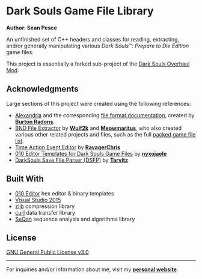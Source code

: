 # Dark Souls Game File Library  
**Author: Sean Pesce**  

An unfinished set of C++ headers and classes for reading, extracting, and/or generally manipulating various *Dark Souls™: Prepare to Die Edition* game files.  

This project is essentially a forked sub-project of the [Dark Souls Overhaul Mod](https://github.com/metal-crow/Dark-Souls-1-Overhaul).  



## Acknowledgments  

Large sections of this project were created using the following references:  

* [Alexandria](https://github.com/Burton-Radons/Alexandria) and the corresponding [file format documentation](<https://sites.google.com/site/fileformats/>), created by **[Burton Radons](https://github.com/Burton-Radons)**.  
* [BND File Extractor](https://github.com/Wulf2k/DeS-BNDBuild) by **[Wulf2k](https://github.com/Wulf2k)** and **[Meowmaritus](https://github.com/Meowmaritus)**, who also created various other related projects and files, such as the full [packed game file list](https://github.com/Wulf2k/DeS-BNDBuild/blob/master/DeS-BNDBuild/fileidx.txt).  
* [Time Action Event Editor](https://github.com/christopherfavo/time-action-event-editor) by **[RavagerChris](https://github.com/christopherfavo)**  
* [010 Editor Templates for Dark Souls Game Files](rsrc/010%20Editor%20Templates/nyxojaele) by **[nyxojaele](https://github.com/nyxojaele)**  
* [DarkSouls Save File Parser (DSFP)](https://github.com/tarvitz/dsfp) by **[Tarvitz](https://github.com/tarvitz)**  



## Built With  

* [010 Editor](https://www.sweetscape.com/010editor/) hex editor & binary templates  
* [Visual Studio 2015](https://www.visualstudio.com/)  
* [zlib](https://zlib.net/) compression library  
* [curl](https://curl.haxx.se/) data transfer library  
* [SeQan](https://www.seqan.de/) sequence analysis and algorithms library  


## License  
[GNU General Public License v3.0](LICENSE)  


---------------------------------------------

For inquiries and/or information about me, visit my **[personal website](https://SeanPesce.github.io)**.  
